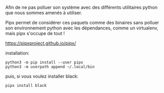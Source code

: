 Afin de ne pas polluer son système avec des différents utilitaires python que nous sommes amenés à utiliser.


Pipx permet de considérer ces paquets comme des binaires sans polluer son environnement python avec les dépendances, comme un virtualenv, mais pipx s'occupe de tout !

https://pipxproject.github.io/pipx/

installation:
```
python3 -m pip install --user pipx
python3 -m userpath append ~/.local/bin
```

puis, si vous voulez installer black:
```
pipx install black
```
